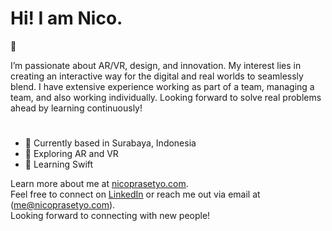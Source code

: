 # Hi! I am Nico.
👋

I’m passionate about AR/VR, design, and innovation. My interest lies in creating an interactive way for the digital and real worlds to seamlessly blend. I have extensive experience working as part of a team, managing a team, and also working individually. Looking forward to solve real problems ahead by learning continuously!

#

- 📍 Currently based in Surabaya, Indonesia
- 🔭 Exploring AR and VR
- 🌱 Learning Swift

Learn more about me at [nicoprasetyo.com](https://nicoprasetyo.com). <br>
Feel free to connect on [LinkedIn](www.linkedin.com/in/nicoprasetyo) or reach me out via email at (me@nicoprasetyo.com). <br>
Looking forward to connecting with new people!


<!--
**nizikai/nizikai** is a ✨ _special_ ✨ repository because its `README.md` (this file) appears on your GitHub profile.

Here are some ideas to get you started:

- 🔭 I’m currently working on ...
- 🌱 I’m currently learning ...
- 👯 I’m looking to collaborate on ...
- 🤔 I’m looking for help with ...
- 💬 Ask me about ...
- 📫 How to reach me: ...
- 😄 Pronouns: ...
- ⚡ Fun fact: ...
-->
